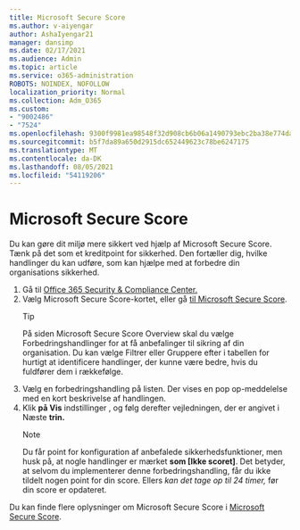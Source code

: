 ```yaml
---
title: Microsoft Secure Score
ms.author: v-aiyengar
author: AshaIyengar21
manager: dansimp
ms.date: 02/17/2021
ms.audience: Admin
ms.topic: article
ms.service: o365-administration
ROBOTS: NOINDEX, NOFOLLOW
localization_priority: Normal
ms.collection: Adm_O365
ms.custom:
- "9002486"
- "7524"
ms.openlocfilehash: 9300f9981ea98548f32d908cb6b06a1490793ebc2ba38e774dac45f5e341a869
ms.sourcegitcommit: b5f7da89a650d2915dc652449623c78be6247175
ms.translationtype: MT
ms.contentlocale: da-DK
ms.lasthandoff: 08/05/2021
ms.locfileid: "54119206"
---
```

# <a name="microsoft-secure-score"></a>Microsoft Secure Score

Du kan gøre dit miljø mere sikkert ved hjælp af Microsoft Secure Score. Tænk på det som et kreditpoint for sikkerhed. Den fortæller dig, hvilke handlinger du kan udføre, som kan hjælpe med at forbedre din organisations sikkerhed.

1. Gå til [Office 365 Security & Compliance Center.](https://go.microsoft.com/fwlink/p/?linkid=2077143)
1. Vælg Microsoft Secure Score-kortet, eller gå [til Microsoft Secure Score](https://go.microsoft.com/fwlink/?linkid=2099589).
    > [!TIP]
    >  På siden Microsoft Secure Score Overview skal du vælge Forbedringshandlinger for at få anbefalinger til sikring af din organisation. Du kan vælge Filtrer eller Gruppere efter i tabellen for hurtigt at identificere handlinger, der kunne være bedre, hvis du fuldfører dem i rækkefølge.
1. Vælg en forbedringshandling på listen. Der vises en pop op-meddelelse med en kort beskrivelse af handlingen.
1. Klik **på Vis** indstillinger , og følg derefter vejledningen, der er angivet i Næste **trin.**
    > [!NOTE]
    > Du får point for konfiguration af anbefalede sikkerhedsfunktioner, men husk på, at nogle handlinger er mærket **som [Ikke scoret]**. Det betyder, at selvom du implementerer denne forbedringshandling, får du ikke tildelt nogen point for din score. Ellers *kan det tage op til 24 timer,* før din score er opdateret.

Du kan finde flere oplysninger om Microsoft Secure Score i [Microsoft Secure Score](https://go.microsoft.com/fwlink/?linkid=2103077).